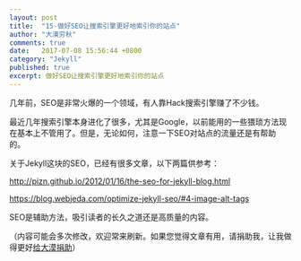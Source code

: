 ```yaml
---
layout: post
title:  "15-做好SEO让搜索引擎更好地索引你的站点"
author: "大漠穷秋"
comments: true
date:   2017-07-08 15:56:44 +0800
category: "Jekyll"
published: true
excerpt: 做好SEO让搜索引擎更好地索引你的站点
---
```

几年前，SEO是非常火爆的一个领域，有人靠Hack搜索引擎赚了不少钱。

最近几年搜索引擎本身进化了很多，尤其是Google，以前能用的一些猥琐方法现在基本上不管用了。但是，无论如何，注意一下SEO对站点的流量还是有帮助的。

关于Jekyll这块的SEO，已经有很多文章，以下两篇供参考：

<a href="http://pizn.github.io/2012/01/16/the-seo-for-jekyll-blog.html" target="_blank">http://pizn.github.io/2012/01/16/the-seo-for-jekyll-blog.html</a>

<a href="https://blog.webjeda.com/optimize-jekyll-seo/#4-image-alt-tags" target="_blank">https://blog.webjeda.com/optimize-jekyll-seo/#4-image-alt-tags</a>

SEO是辅助方法，吸引读者的长久之道还是高质量的内容。


（内容可能会多次修改，欢迎常来刷新。如果您觉得文章有用，请捐助我，让我做得更好<a href="http://damoqiongqiu.github.io/donate/index.html">给大漠捐助</a>）